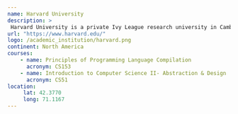 ```yaml
---
name: Harvard University 
description: >
 Harvard University is a private Ivy League research university in Cambridge, Massachusetts. higher education academy. 
url: "https://www.harvard.edu/"
logo: /academic_institution/harvard.png
continent: North America
courses:
    - name: Principles of Programming Language Compilation 
      acronym: CS153
    - name: Introduction to Computer Science II- Abstraction & Design
      acronym: CS51
location:
     lat: 42.3770
     long: 71.1167
---
```


